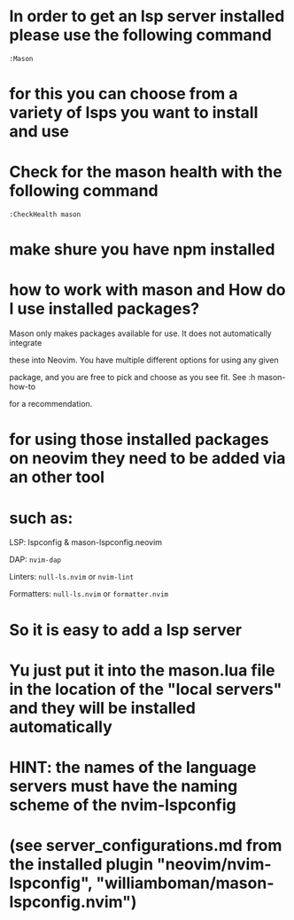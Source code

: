 # In order to get an lsp server installed please use the following command
```
:Mason
```
# for this you can choose from a variety of lsps you want to install and use
# Check for the mason health with the following command
```
:CheckHealth mason
```
# make shure you have npm installed

# how to work with mason and How do I use installed packages?
Mason only makes packages available for use. It does not automatically integrate

these into Neovim. You have multiple different options for using any given

package, and you are free to pick and choose as you see fit. See :h mason-how-to

for a recommendation.

# for using those installed packages on neovim they need to be added via an other tool
# such as:
LSP: lspconfig & mason-lspconfig.neovim

DAP: `nvim-dap`

Linters: `null-ls.nvim` or `nvim-lint`

Formatters: `null-ls.nvim` or `formatter.nvim`

# So it is easy to add a lsp server
# Yu just put it into the mason.lua file in the location of the "local servers" and they will be installed automatically
# HINT: the names of the language servers must have the naming scheme of the nvim-lspconfig
# (see server_configurations.md from the installed plugin "neovim/nvim-lspconfig", "williamboman/mason-lspconfig.nvim")
